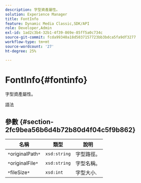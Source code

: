 ```yaml
---
description: 字型資產屬性。
solution: Experience Manager
title: FontInfo
feature: Dynamic Media Classic,SDK/API
role: Developer,Admin
exl-id: 1ad2c3b4-32b1-4f39-869e-85ff5a0c734c
source-git-commit: fcda99340a18d5037157723bb3bdca5fa9df3277
workflow-type: tm+mt
source-wordcount: '27'
ht-degree: 25%

---
```


# FontInfo{#fontinfo}

字型資產屬性。

語法

## 參數 {#section-2fc9bea56b6d4b72b80d4f04c5f9b862}

| 名稱 | 類型 | 說明 |
|---|---|---|
| `*`originalPath`*` | `xsd:string` | 字型路徑。 |
| `*`originalFile`*` | `xsd:string` | 字型名稱。 |
| `*`fileSize`*` | `xsd:int` | 字型大小. |
